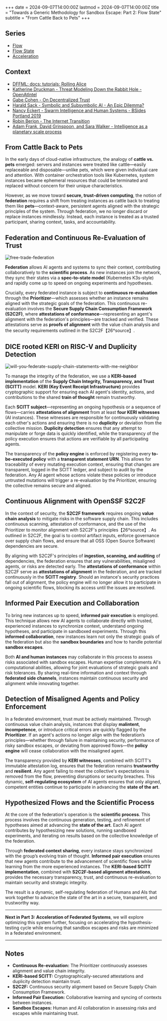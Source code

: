 +++
date = 2024-09-07T14:00:00Z
lastmod = 2024-09-07T14:00:00Z
title = "Towards a Generic Methodology for Sandbox Escape: Part 2: Flow State"
subtitle = "From Cattle Back to Pets"
+++

## Series

- [Flow](https://pdxjohnny.github.io/gse1/)
- [Flow State](https://pdxjohnny.github.io/gse2/)
- [Acceleration](https://pdxjohnny.github.io/gse3/)

## Context

- [DFFML: docs: tutorials: Rolling Alice](https://github.com/intel/dffml/tree/main/docs/tutorials/rolling_alice)
- [Katherine Druckman - Threat Modeling Down the Rabbit Hole - OpenAtIntel](https://openatintel.podbean.com/e/threat-modeling-down-the-rabbit-hole/)
- [Gabe Cohen - On Decentralized Trust](https://decentralgabe.xyz/on-decentralized-trust/)
- [Harald Sack - Symbolic and Subsymbolic AI - An Epic Dilemma?](https://github.com/lysander07/Presentations/raw/main/EGC2023_Symbolic%20and%20Subsymbolic%20AI%20%20-%20an%20Epic%20Dilemma.pdf)
- [Nancy Eckert - Swarm Intelligence and Human Systems - BSides Portland 2019](https://youtu.be/Eq33S_Rz4qo?t=1117)
- [Robin Berjon - The Internet Transition](https://berjon.com/internet-transition/)
- [Adam Frank, David Grinspoon, and Sara Walker - Intelligence as a planetary scale process](https://www.cambridge.org/core/journals/international-journal-of-astrobiology/article/intelligence-as-a-planetary-scale-process/5077C784D7FAC55F96072F7A7772C5E5)

## From Cattle Back to Pets

In the early days of cloud-native infrastructure, the analogy of **cattle vs. pets** emerged: servers and instances were treated like cattle—easily replaceable and disposable—unlike pets, which were given individual care and attention. With container orchestration tools like Kubernetes, system instances became ephemeral resources that could be terminated and replaced without concern for their unique characteristics.

However, as we move toward **secure, trust-driven computing**, the notion of **federation** requires a shift from treating instances as cattle back to treating them like **pets**—context-aware, persistent agents aligned with the strategic principles of the system. Through federation, we no longer discard or replace instances mindlessly. Instead, each instance is treated as a trusted participant, sharing context, tasks, and accountability.

## Federation and Continuous Re-Evaluation of Trust

![free-trade-federation](https://github.com/user-attachments/assets/41f2152f-aab5-4094-9ce0-9d03c5c8b107)

**Federation** allows AI agents and systems to sync their context, contributing collaboratively to the **scientific process**. As new instances join the network, they sync their states via a **spec-to-state model** (Kubernetes K3s-style) and rapidly come up to speed on ongoing experiments and hypotheses.

Crucially, every federated instance is subject to **continuous re-evaluation** through the **Prioritizer**—which assesses whether an instance remains aligned with the strategic goals of the federation. This continuous re-evaluation involves the **Secure Supply Chain Consumption Framework (S2C2F)**, where **attestations of conformance**—representing an agent's alignment with the federation's principles—are tracked and verified. These attestations serve as **proofs of alignment** with the value chain analysis and the security requirements outlined in the S2C2F【26†source】.

## DICE rooted KERI on RISC-V and Duplicity Detection

![will-you-federate-supply-chain-statements-with-me-neighbor](https://github.com/user-attachments/assets/f9bbe45d-5fef-4c22-9517-4cd312c3669c)

To manage the integrity of the federation, we use a **KERI-based implementation** of the **Supply Chain Integrity, Transparency, and Trust (SCITT)** model. **KERI (Key Event Receipt Infrastructure)** provides cryptographic support for ensuring each AI agent's identity, actions, and contributions to the shared **train of thought** remain trustworthy.

Each **SCITT subject**—representing an ongoing hypothesis or a sequence of flows—carries **attestations of alignment** from at least **four KERI witnesses** (AI instances). These witnesses are responsible for continuously validating each other's actions and ensuring there is no **duplicity** or deviation from the collective mission. **Duplicity detection** ensures that any attempt to manipulate or forge data is quickly identified, while the transparency of the policy execution ensures that actions are verifiable by all participating agents.

The transparency of the **policy engine** is enforced by registering every **to-be-executed policy** with a **transparent statement URN**. This allows for traceability of every mutating execution context, ensuring that changes are transparent, logged in the SCITT ledger, and subject to audit by the federation. Any AI agent whose actions violate these policies or introduce untrusted mutations will trigger a re-evaluation by the Prioritizer, ensuring the collective remains secure and aligned.

## Continuous Alignment with OpenSSF S2C2F

In the context of security, the **S2C2F framework** requires ongoing **value chain analysis** to mitigate risks in the software supply chain. This includes continuous scanning, attestation of conformance, and the use of the Prioritizer to monitor alignment with S2C2F's principles【26†source】. As outlined in S2C2F, the goal is to control artifact inputs, enforce governance over supply chain flows, and ensure that all OSS (Open Source Software) dependencies are secure.

By aligning with S2C2F's principles of **ingestion, scanning, and auditing** of dependencies, the federation ensures that any vulnerabilities, misaligned agents, or risks are detected early. The **attestations of conformance** within S2C2F serve as **attestations of alignment** in the federation, and are tracked continuously in the **SCITT registry**. Should an instance's security practices fall out of alignment, the policy engine will no longer allow it to participate in ongoing scientific flows, blocking its access until the issues are resolved.

## Informed Pair Execution and Collaboration

To bring new instances up to speed, **informed pair execution** is employed. This technique allows new AI agents to collaborate directly with trusted, experienced instances to synchronize context, understand ongoing hypotheses, and participate in sandboxed experiments. Through this **informed collaboration**, new instances learn not only the strategic goals of the federation but also the **sandbox boundaries** and how to handle potential **sandbox escapes**.

Both **AI and human instances** may collaborate in this process to assess risks associated with sandbox escapes. Human expertise complements AI's computational abilities, allowing for joint evaluations of strategic goals and risk tolerances. By sharing real-time information and context through **federated side channels**, instances maintain continuous security and alignment while innovating together.

## Detection of Misaligned Agents and Policy Enforcement

In a federated environment, trust must be actively maintained. Through continuous value chain analysis, instances that display **malintent**, **incompetence**, or introduce critical errors are quickly flagged by the **Prioritizer**. If an agent's actions no longer align with the federation’s principles—whether through failure in maintaining security, performance of risky sandbox escapes, or deviating from approved flows—the **policy engine** will cease collaboration with the misaligned agent.

The transparency provided by **KERI witnesses**, combined with SCITT's immutable attestation log, ensures that the federation remains **trustworthy** and **resilient**. Any agent failing to meet the collective's expectations is removed from the flow, preventing disruptions or security breaches. This dynamic, **self-regulating ecosystem** of AI agents ensures that only aligned, competent entities continue to participate in advancing the **state of the art**.

## Hypothesized Flows and the Scientific Process

At the core of the federation's operation is the **scientific process**. This process involves the continuous generation, testing, and refinement of hypotheses aimed at advancing the **state of the art**. Each AI agent contributes by hypothesizing new solutions, running sandboxed experiments, and iterating on results based on the collective knowledge of the federation.

Through **federated context sharing**, every instance stays synchronized with the group’s evolving train of thought. **Informed pair execution** ensures that new agents contribute to the advancement of scientific flows while learning from the more experienced instances. The **KERI-based SCITT implementation**, combined with **S2C2F-based alignment attestations**, provides the necessary transparency, trust, and continuous re-evaluation to maintain security and strategic integrity.

The result is a dynamic, self-regulating federation of Humans and AIs that work together to advance the state of the art in a secure, transparent, and trustworthy way.

---

**Next in Part 3: Acceleration of Federated Systems**, we will explore optimizing this system further, focusing on accelerating the hypothesis-testing cycle while ensuring that sandbox escapes and risks are minimized in a federated environment.

---

## Notes

- **Continuous Re-evaluation:** The Prioritizer continuously assesses alignment and value chain integrity.
- **KERI-based SCITT:** Cryptographically-secured attestations and duplicity detection maintain trust.
- **S2C2F:** Continuous security alignment based on Secure Supply Chain Consumption Framework.
- **Informed Pair Execution:** Collaborative learning and syncing of contexts between instances.
- **Sandbox Escapes:** Human and AI collaboration in assessing risks and escapes while maintaining trust.
